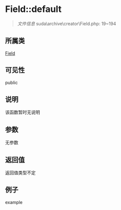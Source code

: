 # Field::default



> *文件信息* suda\archive\creator\Field.php: 19~194

## 所属类 

[Field](../Field.md)

## 可见性

 public 

## 说明

该函数暂时无说明


## 参数


无参数


## 返回值

返回值类型不定


## 例子

example